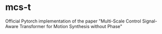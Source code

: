 # mcs-t
Official Pytorch implementation of the paper "Multi-Scale Control Signal-Aware Transformer for Motion Synthesis without Phase"
